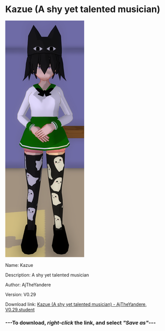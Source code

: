 # Kazue (A shy yet talented musician)

<img src = "https://raw.githubusercontent.com/Arbiter1223/Daigaku-Gurashi-Custom-Students/master/Students/Files/Kazue%20(A%20shy%20yet%20talented%20musician).png">

Name: Kazue

Description: A shy yet talented musician

Author: AjTheYandere

Version: V0.29

Download link: <a href="https://raw.githubusercontent.com/Arbiter1223/Daigaku-Gurashi-Custom-Students/master/Students/Files/Kazue%20(A%20shy%20yet%20talented%20musician)%20-%20AjTheYandere%2C%20V0.29.student">Kazue (A shy yet talented musician) - AjTheYandere, V0.29.student</a>

### ---**To download, _right-click_ the link, and select _"Save as"_**---
